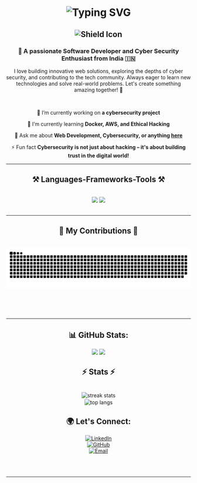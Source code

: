 
<h1 align="center">
   <img src="https://readme-typing-svg.demolab.com?font=Fira+Code&size=28&duration=4000&pause=1000&color=16F70A&background=00000000&center=true&vCenter=true&width=600&lines=Hi+There!+👋;+I'm+Shivam+Kaushal!;+Web+Developer+%7C+Cyber+Security;+Let's+build+the+future+together!" alt="Typing SVG">

<h2 align="center">
  <img src="https://img.icons8.com/fluency/64/000000/security-shield-green.png" alt="Shield Icon"/>
</h2>






<h3 align="center">🚀 A passionate Software Developer and Cyber Security Enthusiast from India 🇮🇳</h3>
<p align="center">
  I love building innovative web solutions, exploring the depths of cyber security, and contributing to the tech community. Always eager to learn new technologies and solve real-world problems. Let's create something amazing together! 🌟
</p>


<br/>

<div align="center">
 
🔭 I’m currently working on **a cybersecurity project**

🌱 I’m currently learning **Docker, AWS, and Ethical Hacking**

💬 Ask me about **Web Development, Cybersecurity, or anything [here](https://github.com/shivamkaushal5840/issues)**

⚡ Fun fact **Cybersecurity is not just about hacking – it's about building trust in the digital world!**




 <hr/>
 
<h2 align="center">⚒️ Languages-Frameworks-Tools ⚒️</h2>
<br/>
<div align="center">
    <img src="https://skillicons.dev/icons?i=react,bootstrap,mui,html,css,vscode,github,figma,tailwind,git,r" />
    <img src="https://skillicons.dev/icons?i=nodejs,python,javascript,typescript,express,firebase,mongodb,c,java,nextjs,mysql,flask" /><br>
</div>

<br/>
<hr/>

<div align="center">
  <h2>🐍 My Contributions 🐍</h2>
  <br>
  <img alt="snake eating my contributions" src="https://raw.githubusercontent.com/salesp07/salesp07/output/github-contribution-grid-snake.svg" />
  
  <br/><br/><br/>
</div>

<hr/>

## 📊 **GitHub Stats**:

<div align="center">
  <img src="http://github-profile-summary-cards.vercel.app/api/cards/stats?username=Himansh9532&theme=radical" />
  <img src="http://github-profile-summary-cards.vercel.app/api/cards/productive-time?username=Himansh9532&theme=radical&utcOffset=8" />
</div>

<h2 align="center">⚡ Stats ⚡</h2>
<br>
<div align=center>
  <img width=390 src="https://github-readme-streak-stats-salesp07.vercel.app/?user=salesp07&count_private=true&theme=react&border_radius=10" alt="streak stats"/>
 
  <br/>
  <img width=325 align="center" src="https://github-readme-stats-salesp07.vercel.app/api/top-langs/?username=salesp07&hide=HTML&langs_count=8&layout=compact&theme=react&border_radius=10&size_weight=0.5&count_weight=0.5&exclude_repo=github-readme-stats" alt="top langs" />


  ## 🌍 **Let's Connect:**

<div align="center">
  
  [![LinkedIn](https://img.shields.io/badge/-LinkedIn-0077B5?logo=linkedin&logoColor=white&style=flat)](https://www.linkedin.com/in/shivam-kaushal-9532/)  
  [![GitHub](https://img.shields.io/badge/-GitHub-333333?logo=github&logoColor=white&style=flat)](https://github.com/ShivamKaushal)  
  [![Email](https://img.shields.io/badge/-Email-D14836?logo=gmail&logoColor=white&style=flat)](mailto:shivamkaushal5840@gmail.com)

</div>

<br/><br/>

<hr/>


<br/>
